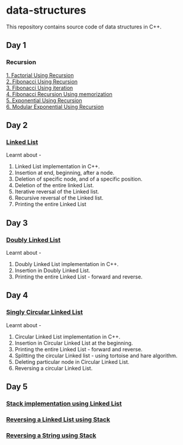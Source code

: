 # data-structures
This repository contains source code of data structures in C++.
<br>
## Day 1
### Recursion
<a href="Recursion/factorialUsingRecursion.cpp"> 1. Factorial Using Recursion </a><br>
<a href="Recursion/fibonacciUsingRecursion.cpp"> 2. Fibonacci Using Recursion </a><br>
<a href="Recursion/fibonacciUsingIteration.cpp"> 3. Fibonacci Using iteration </a><br>
<a href="Recursion/fibonacciRecursionUsingMemorization.cpp"> 4. Fibonacci Recursion Using memorization </a><br>
<a href="Recursion/fibonacciRecursionUsingMemorization.cpp"> 5. Exponential Using Recursion </a><br>
<a href="Recursion/modularExplonentiationUsingRecursion.cpp"> 6. Modular Exponential Using Recursion </a><br>
## Day 2
### <a href="data-structures/LinkedList.cpp">Linked List</a>
Learnt about -
1. Linked List implementation in C++.
2. Insertion at end, beginning, after a node.
3. Deletion of specific node, and of a specific position.
4. Deletion of the entire linked List.
5. Iterative reversal of the Linked list.
6. Recursive reversal of the Linked list.
7. Printing the entire Linked List
## Day 3
### <a href="data-structures/DoublyLinkedList.cpp">Doubly Linked List</a>
Learnt about -
1. Doubly Linked List implementation in C++.
2. Insertion in Doubly Linked List.
3. Printing the entire Linked List - forward and reverse.
## Day 4
### <a href="data-structures/SinglyCircularLinkedList.cpp">Singly Circular Linked List</a>
Learnt about -
1. Circular Linked List implementation in C++.
2. Insertion in Circular Linked List at the beginning.
3. Printing the entire Linked List - forward and reverse.
4. Splitting the circular Linked list - using tortoise and hare algorithm.
5. Deleting particular node in Circular Linked List.
6. Reversing a circular Linked List.
## Day 5
### <a href="data-structures/Stack.cpp">Stack implementation using Linked List</a>
### <a href="data-structures/LinkedListReverseUsingStack.cpp">Reversing a Linked List using Stack</a>
### <a href="data-structures/StringReverseUsingStack.cpp">Reversing a String using Stack</a>


